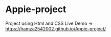 # Appie-project
Project using Html and CSS
Live Demo => https://hamza2542002.github.io/Appie-project/
